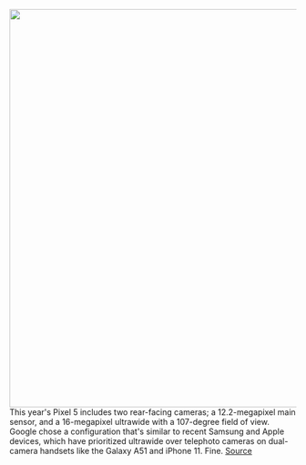 <img src='https://cdn.vox-cdn.com/thumbor/Ztu09DRfUpEHAt5hR5D4X64hf2I=/0x0:1142x761/1200x800/filters:focal(472x24:654x206)/cdn.vox-cdn.com/uploads/chorus_image/image/67564709/msedge_0oNnrrkCUO.0.png' width='700px' /><br/>
This year's Pixel 5 includes two rear-facing cameras; a 12.2-megapixel main sensor, and a 16-megapixel ultrawide with a 107-degree field of view. Google chose a configuration that's similar to recent Samsung and Apple devices, which have prioritized ultrawide over telephoto cameras on dual-camera handsets like the Galaxy A51 and iPhone 11. Fine.
<a href='https://www.theverge.com/2020/10/1/21496779/google-pixel-5-ultrawide-telephoto-camera-headphone-jack-direction-change'> Source <a/>